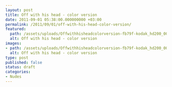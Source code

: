 ```yaml
---
layout: post
title: Off with his head - color version
date: 2011-09-01 05:38:00.000000000 +03:00
permalink: /2011/09/01/off-with-his-head-color-version/
featured:
  path: /assets/uploads/Offwithhisheadcolorversion-fb79f-kodak_hd200_0022_r1_a2w.jpg
  alt: Off with his head - color version
images:
- path: /assets/uploads/Offwithhisheadcolorversion-fb79f-kodak_hd200_0022_r1_a2w.jpg
  alt: Off with his head - color version
type: post
published: false
status: draft
categories:
- Nudes
---
```

